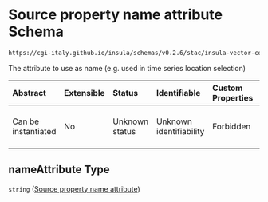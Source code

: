 # Source property name attribute Schema

```txt
https://cgi-italy.github.io/insula/schemas/v0.2.6/stac/insula-vector-collection-time-dynamic-data.schema.json#/properties/nameAttribute
```

The attribute to use as name (e.g. used in time series location selection)

| Abstract            | Extensible | Status         | Identifiable            | Custom Properties | Additional Properties | Access Restrictions | Defined In                                                                                                                                             |
| :------------------ | :--------- | :------------- | :---------------------- | :---------------- | :-------------------- | :------------------ | :----------------------------------------------------------------------------------------------------------------------------------------------------- |
| Can be instantiated | No         | Unknown status | Unknown identifiability | Forbidden         | Allowed               | none                | [insula-vector-collection-time-dynamic-data.schema.json\*](schemas/stac/insula-vector-collection-time-dynamic-data.schema.json) |

## nameAttribute Type

`string` ([Source property name attribute](insula-vector-collection-time-dynamic-data-properties-source-property-name-attribute.md))

